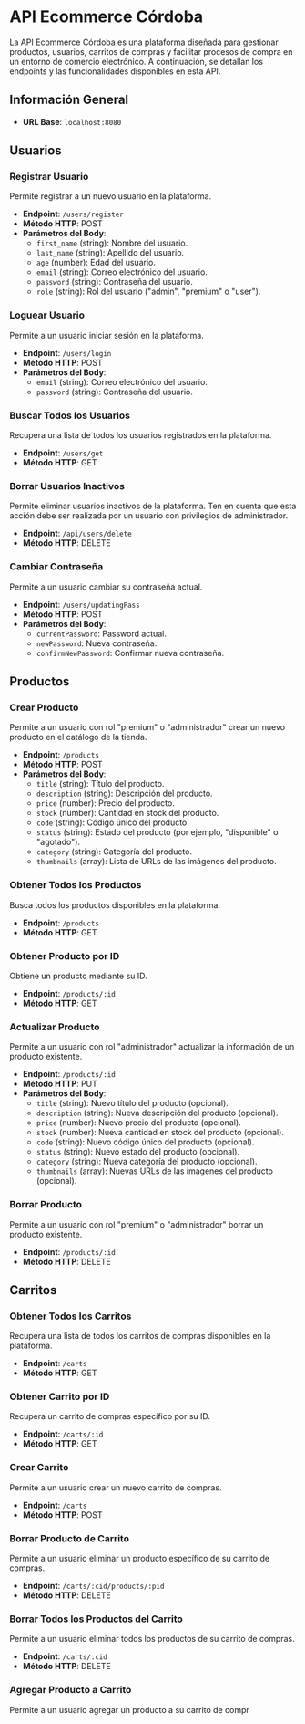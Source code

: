 # API Ecommerce Córdoba

La API Ecommerce Córdoba es una plataforma diseñada para gestionar productos, usuarios, carritos de compras y facilitar procesos de compra en un entorno de comercio electrónico. A continuación, se detallan los endpoints y las funcionalidades disponibles en esta API.

## Información General

- **URL Base**: `localhost:8080`

## Usuarios

### Registrar Usuario

Permite registrar a un nuevo usuario en la plataforma.

- **Endpoint**: `/users/register`
- **Método HTTP**: POST
- **Parámetros del Body**:
  - `first_name` (string): Nombre del usuario.
  - `last_name` (string): Apellido del usuario.
  - `age` (number): Edad del usuario.
  - `email` (string): Correo electrónico del usuario.
  - `password` (string): Contraseña del usuario.
  - `role` (string): Rol del usuario ("admin", "premium" o "user").

### Loguear Usuario

Permite a un usuario iniciar sesión en la plataforma.

- **Endpoint**: `/users/login`
- **Método HTTP**: POST
- **Parámetros del Body**:
  - `email` (string): Correo electrónico del usuario.
  - `password` (string): Contraseña del usuario.

### Buscar Todos los Usuarios

Recupera una lista de todos los usuarios registrados en la plataforma.

- **Endpoint**: `/users/get`
- **Método HTTP**: GET

### Borrar Usuarios Inactivos

Permite eliminar usuarios inactivos de la plataforma. Ten en cuenta que esta acción debe ser realizada por un usuario con privilegios de administrador.

- **Endpoint**: `/api/users/delete`
- **Método HTTP**: DELETE

### Cambiar Contraseña

Permite a un usuario cambiar su contraseña actual.

- **Endpoint**: `/users/updatingPass`
- **Método HTTP**: POST
- **Parámetros del Body**:
  - `currentPassword`: Password actual.
  - `newPassword`: Nueva contraseña.
  - `confirmNewPassword`: Confirmar nueva contraseña.

## Productos

### Crear Producto

Permite a un usuario con rol "premium" o "administrador" crear un nuevo producto en el catálogo de la tienda.

- **Endpoint**: `/products`
- **Método HTTP**: POST
- **Parámetros del Body**:
  - `title` (string): Título del producto.
  - `description` (string): Descripción del producto.
  - `price` (number): Precio del producto.
  - `stock` (number): Cantidad en stock del producto.
  - `code` (string): Código único del producto.
  - `status` (string): Estado del producto (por ejemplo, "disponible" o "agotado").
  - `category` (string): Categoría del producto.
  - `thumbnails` (array): Lista de URLs de las imágenes del producto.

### Obtener Todos los Productos

Busca todos los productos disponibles en la plataforma.

- **Endpoint**: `/products`
- **Método HTTP**: GET

### Obtener Producto por ID

Obtiene un producto mediante su ID.

- **Endpoint**: `/products/:id`
- **Método HTTP**: GET

### Actualizar Producto

Permite a un usuario con rol "administrador" actualizar la información de un producto existente.

- **Endpoint**: `/products/:id`
- **Método HTTP**: PUT
- **Parámetros del Body**:
  - `title` (string): Nuevo título del producto (opcional).
  - `description` (string): Nueva descripción del producto (opcional).
  - `price` (number): Nuevo precio del producto (opcional).
  - `stock` (number): Nueva cantidad en stock del producto (opcional).
  - `code` (string): Nuevo código único del producto (opcional).
  - `status` (string): Nuevo estado del producto (opcional).
  - `category` (string): Nueva categoría del producto (opcional).
  - `thumbnails` (array): Nuevas URLs de las imágenes del producto (opcional).

### Borrar Producto

Permite a un usuario con rol "premium" o "administrador" borrar un producto existente.

- **Endpoint**: `/products/:id`
- **Método HTTP**: DELETE

## Carritos

### Obtener Todos los Carritos

Recupera una lista de todos los carritos de compras disponibles en la plataforma.

- **Endpoint**: `/carts`
- **Método HTTP**: GET

### Obtener Carrito por ID

Recupera un carrito de compras específico por su ID.

- **Endpoint**: `/carts/:id`
- **Método HTTP**: GET

### Crear Carrito

Permite a un usuario crear un nuevo carrito de compras.

- **Endpoint**: `/carts`
- **Método HTTP**: POST

### Borrar Producto de Carrito

Permite a un usuario eliminar un producto específico de su carrito de compras.

- **Endpoint**: `/carts/:cid/products/:pid`
- **Método HTTP**: DELETE

### Borrar Todos los Productos del Carrito

Permite a un usuario eliminar todos los productos de su carrito de compras.

- **Endpoint**: `/carts/:cid`
- **Método HTTP**: DELETE

### Agregar Producto a Carrito

Permite a un usuario agregar un producto a su carrito de compr

